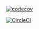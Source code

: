[![codecov](https://codecov.io/gh/abhi-Jith/studentprofileapplication/branch/master/graph/badge.svg)](https://codecov.io/gh/abhi-Jith/studentprofileapplication)

[![CircleCI](https://circleci.com/gh/abhi-Jith/studentprofileapplication.svg?style=svg)](https://circleci.com/gh/abhi-Jith/studentprofileapplication)